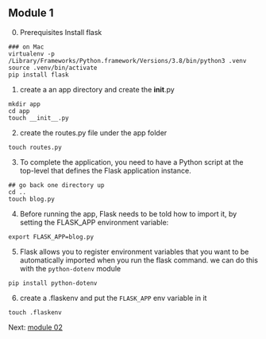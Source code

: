 
## Module 1

0. Prerequisites
Install flask

```shell
### on Mac 
virtualenv -p /Library/Frameworks/Python.framework/Versions/3.8/bin/python3 .venv
source .venv/bin/activate
pip install flask
```
1. create a an app directory and create the __init__.py
```shell
mkdir app
cd app
touch __init__.py
```
2. create the routes.py file under the app folder
```shell
touch routes.py
```
3. To complete the application, you need to have a Python script at the top-level that defines the Flask application instance.
```shell
## go back one directory up
cd ..
touch blog.py
```
4. Before running the app, Flask needs to be told how to import it, by setting the FLASK_APP environment variable:
```shell
export FLASK_APP=blog.py
```
5. Flask allows you to register environment variables that you want to be automatically imported when you run the flask command. we can do this with the `python-dotenv` module
```shell
pip install python-dotenv
```
6. create a .flaskenv and put the `FLASK_APP` env variable in it
```shell
touch .flaskenv
```

Next: [module 02](Notes_2.md)